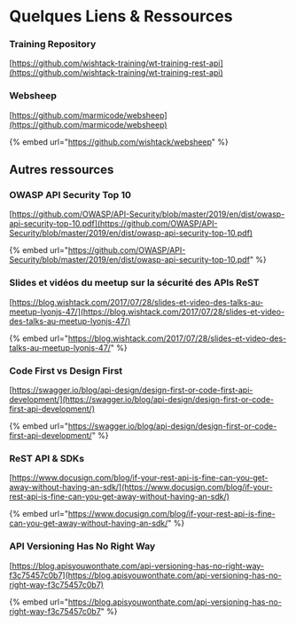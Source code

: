 # Quelques Liens & Ressources

### Training Repository

[https://github.com/wishtack-training/wt-training-rest-api](https://github.com/wishtack-training/wt-training-rest-api)

### Websheep

[https://github.com/marmicode/websheep](https://github.com/marmicode/websheep)

{% embed url="https://github.com/wishtack/websheep" %}

## Autres ressources

### OWASP API Security Top 10

[https://github.com/OWASP/API-Security/blob/master/2019/en/dist/owasp-api-security-top-10.pdf](https://github.com/OWASP/API-Security/blob/master/2019/en/dist/owasp-api-security-top-10.pdf)

{% embed url="https://github.com/OWASP/API-Security/blob/master/2019/en/dist/owasp-api-security-top-10.pdf" %}

### Slides et vidéos du meetup sur la sécurité des APIs ReST

[https://blog.wishtack.com/2017/07/28/slides-et-video-des-talks-au-meetup-lyonjs-47/](https://blog.wishtack.com/2017/07/28/slides-et-video-des-talks-au-meetup-lyonjs-47/)

{% embed url="https://blog.wishtack.com/2017/07/28/slides-et-video-des-talks-au-meetup-lyonjs-47/" %}

### Code First vs Design First

[https://swagger.io/blog/api-design/design-first-or-code-first-api-development/](https://swagger.io/blog/api-design/design-first-or-code-first-api-development/)

{% embed url="https://swagger.io/blog/api-design/design-first-or-code-first-api-development/" %}

### ReST API & SDKs

[https://www.docusign.com/blog/if-your-rest-api-is-fine-can-you-get-away-without-having-an-sdk/](https://www.docusign.com/blog/if-your-rest-api-is-fine-can-you-get-away-without-having-an-sdk/)

{% embed url="https://www.docusign.com/blog/if-your-rest-api-is-fine-can-you-get-away-without-having-an-sdk/" %}

### API Versioning Has No Right Way

[https://blog.apisyouwonthate.com/api-versioning-has-no-right-way-f3c75457c0b7](https://blog.apisyouwonthate.com/api-versioning-has-no-right-way-f3c75457c0b7)

{% embed url="https://blog.apisyouwonthate.com/api-versioning-has-no-right-way-f3c75457c0b7" %}



